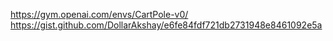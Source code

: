 https://gym.openai.com/envs/CartPole-v0/
https://gist.github.com/DollarAkshay/e6fe84fdf721db2731948e8461092e5a

